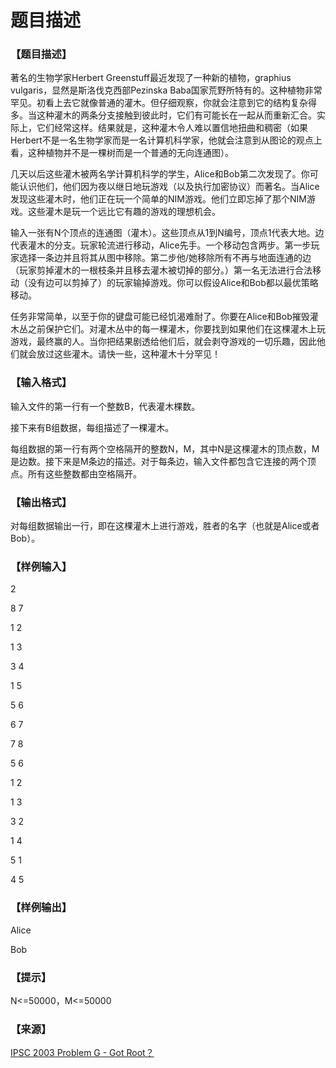 # 题目描述


<h3>
【题目描述】
</h3>
<p>
著名的生物学家Herbert Greenstuff最近发现了一种新的植物，graphius vulgaris，显然是斯洛伐克西部Pezinska Baba国家荒野所特有的。这种植物非常罕见。初看上去它就像普通的灌木。但仔细观察，你就会注意到它的结构复杂得多。当这种灌木的两条分支接触到彼此时，它们有可能长在一起从而重新汇合。实际上，它们经常这样。结果就是，这种灌木令人难以置信地扭曲和稠密（如果Herbert不是一名生物学家而是一名计算机科学家，他就会注意到从图论的观点上看，这种植物并不是一棵树而是一个普通的无向连通图）。
</p>
<p>
几天以后这些灌木被两名学计算机科学的学生，Alice和Bob第二次发现了。你可能认识他们，他们因为夜以继日地玩游戏（以及执行加密协议）而著名。当Alice发现这些灌木时，他们正在玩一个简单的NIM游戏。他们立即忘掉了那个NIM游戏。这些灌木是玩一个远比它有趣的游戏的理想机会。
</p>
<p>
输入一张有N个顶点的连通图（灌木）。这些顶点从1到N编号，顶点1代表大地。边代表灌木的分支。玩家轮流进行移动，Alice先手。一个移动包含两步。第一步玩家选择一条边并且将其从图中移除。第二步他/她移除所有不再与地面连通的边（玩家剪掉灌木的一根枝条并且移去灌木被切掉的部分。）第一名无法进行合法移动（没有边可以剪掉了）的玩家输掉游戏。你可以假设Alice和Bob都以最优策略移动。
</p>
<p>
任务非常简单，以至于你的键盘可能已经饥渴难耐了。你要在Alice和Bob摧毁灌木丛之前保护它们。对灌木丛中的每一棵灌木，你要找到如果他们在这棵灌木上玩游戏，最终赢的人。当你把结果剧透给他们后，就会剥夺游戏的一切乐趣，因此他们就会放过这些灌木。请快一些，这种灌木十分罕见！
</p>
<h3>
【输入格式】
</h3>
<p>
输入文件的第一行有一个整数B，代表灌木棵数。
</p>
<p>
接下来有B组数据，每组描述了一棵灌木。
</p>
<p>
每组数据的第一行有两个空格隔开的整数N，M，其中N是这棵灌木的顶点数，M是边数。接下来是M条边的描述。对于每条边，输入文件都包含它连接的两个顶点。所有这些整数都由空格隔开。
</p>
<h3>
【输出格式】
</h3>
<p>
对每组数据输出一行，即在这棵灌木上进行游戏，胜者的名字（也就是Alice或者Bob）。
</p>
<h3>
【样例输入】
</h3>
<p>
2
</p>
<p>
8 7
</p>
<p>
1 2
</p>
<p>
1 3
</p>
<p>
3 4
</p>
<p>
1 5
</p>
<p>
5 6
</p>
<p>
6 7
</p>
<p>
7 8
</p>
<p>
5 6
</p>
<p>
1 2
</p>
<p>
1 3
</p>
<p>
3 2
</p>
<p>
1 4
</p>
<p>
5 1
</p>
<p>
4 5
</p>
<h3>
【样例输出】
</h3>
<p>
Alice
</p>
<p>
Bob
</p>
<h3>
【提示】
</h3>
<p>
N&lt;=50000，M&lt;=50000
</p>
<h3>
【来源】
</h3>
<p>
<a href="http://ipsc.ksp.sk/2003/real/problems/g.html" target="_blank">IPSC 2003 Problem G - Got Root？</a> 
</p>
